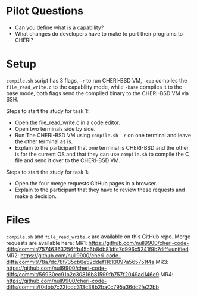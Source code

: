 # Pilot Questions

* Can you define what is a capability?
* What changes do developers have to make to port their programs to CHERI?

# Setup

`compile.sh` script has 3 flags, `-r` to run CHERI-BSD VM, `-cap` compiles the `file_read_write.c` to the capability mode, while `-base` compiles it to the base mode, both flags send the compiled binary to the CHERI-BSD VM via SSH.

Steps to start the study for task 1:
* Open the file_read_write.c in a code editor.
* Open two terminals side by side.
* Run The CHERI-BSD VM using `compile.sh -r` on one terminal and leave the other terminal as is.
* Explain to the participant that one terminal is CHERI-BSD and the other is for the current OS and that they can use `compile.sh` to compile the C file and send it over to the CHERI-BSD VM.

Steps to start the study for task 1:
* Open the four merge requests GitHub pages in a browser.
* Explain to the participant that they have to review these requests and make a decision.

# Files

`compile.sh` and `file_read_write.c` are available on this GitHub repo.
Merge requests are available here:
MR1: https://github.com/null9900/cheri-code-diffs/commit/75746363256ffb45c6b8db81dfc7d996c5241f9b?diff=unified
MR2: https://github.com/null9900/cheri-code-diffs/commit/78a7dc78f735cb6e52ddef11613097a565751f4a
MR3: https://github.com/null9900/cheri-code-diffs/commit/56930ec91b2c30816b81599fb757f2049ad146e9
MR4: https://github.com/null9900/cheri-code-diffs/commit/f0dbb7c22fcdc313c38b2ba0c795a36dc2fe22bb
